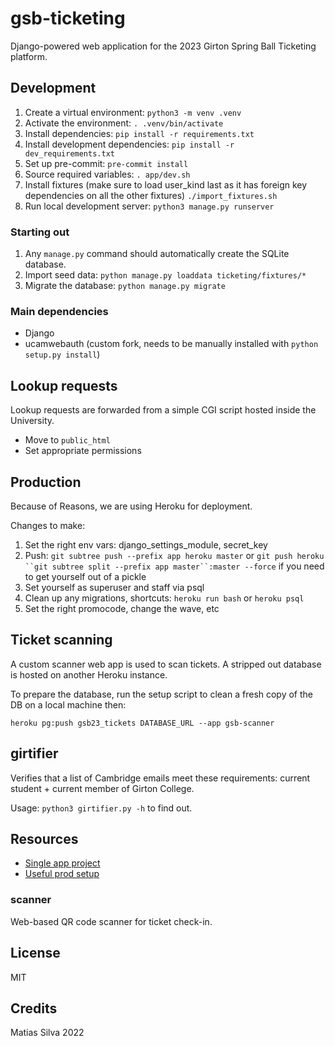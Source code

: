 # gsb-ticketing

Django-powered web application for the 2023 Girton Spring Ball Ticketing platform.

## Development

1. Create a virtual environment: `python3 -m venv .venv`
2. Activate the environment: `. .venv/bin/activate`
3. Install dependencies: `pip install -r requirements.txt`
4. Install development dependencies: `pip install -r dev_requirements.txt`
5. Set up pre-commit: `pre-commit install`
6. Source required variables: `. app/dev.sh`
7. Install fixtures (make sure to load user_kind last as it has foreign key dependencies on all the other fixtures) `./import_fixtures.sh`
8. Run local development server: `python3 manage.py runserver`

### Starting out

1. Any `manage.py` command should automatically create the SQLite database.
2. Import seed data: `python manage.py loaddata ticketing/fixtures/*`
3. Migrate the database: `python manage.py migrate`

### Main dependencies

- Django
- ucamwebauth (custom fork, needs to be manually installed with `python setup.py install`)

## Lookup requests

Lookup requests are forwarded from a simple CGI script hosted inside the University.

- Move to `public_html`
- Set appropriate permissions

## Production

Because of Reasons, we are using Heroku for deployment.

Changes to make:

1. Set the right env vars: django_settings_module, secret_key
2. Push: `git subtree push --prefix app heroku master` or ` git push heroku ``git subtree split --prefix app master``:master --force ` if you need to get yourself out of a pickle
3. Set yourself as superuser and staff via psql
4. Clean up any migrations, shortcuts: `heroku run bash` or `heroku psql`
5. Set the right promocode, change the wave, etc

## Ticket scanning

A custom scanner web app is used to scan tickets. A stripped out database is hosted on another Heroku instance.

To prepare the database, run the setup script to clean a fresh copy of the DB on a local machine then:

```
heroku pg:push gsb23_tickets DATABASE_URL --app gsb-scanner
```

## girtifier

Verifies that a list of Cambridge emails meet these requirements: current student + current member of Girton College.

Usage: `python3 girtifier.py -h` to find out.

## Resources

- [Single app project](https://zindilis.com/posts/django-anatomy-for-single-app/)
- [Useful prod setup](https://www.oreilly.com/library/view/lightweight-django/9781491946275/ch01.html)

### scanner

Web-based QR code scanner for ticket check-in.

## License

MIT

## Credits

Matias Silva 2022

